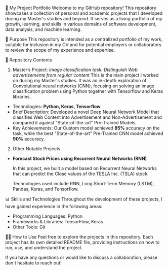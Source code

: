 🚀 My Project Portfolio
Welcome to my GitHub repository! This repository showcases a collection of personal and academic projects that I developed during my Master's studies and beyond. It serves as a living portfolio of my growth, learning, and skills in various domains of software development, data analysis, and machine learning.

🎯 Purpose
This repository is intended as a centralized portfolio of my work, suitable for inclusion in my CV and for potential employers or collaborators to review the scope of my experience and expertise.

📁 Repository Contents
1. Master’s Project: *Image classification task: Distinguish Web advertisements from regular content*
This is the main project I worked on during my Master's studies. It was an in-depth exploration of Convolutional neural networks (CNN), focusing on solving an image classification problem using Python together with Tensorflow and Keras libraries.

* Technologies: **Python, Keras, Tensorflow**
* Brief Description: Developed a novel Deep Neural Network Model that classifies Web Content into Advertisement and Non-Advertisement and compared it against "State-of-the-art" Pre-Trained Models.
* Key Achievements: Our Custom model achieved **85%** accuracy on the task, while the best "State-of-the-art" Pre-Trained CNN model achieved **90%** accuracy. 

2. Other Notable Projects
   
* __Forecast Stock Prices using Recurrent Neural Networks (RNN)__
  
   In this project, we built a model based on Recurrent Neural Networks that can predict the Close values of the TESLA Inc. (TSLA) stock.
  
   Technologies used include RNN, Long Short-Term Memory (LSTM), Pandas, Keras, and Tensorflow.


📊 Skills and Technologies
Throughout the development of these projects, I have gained experience in the following areas:

* Programming Languages: Python
* Frameworks & Libraries: TensorFlow, Keras
* Other Tools: Git
  
🧑‍💻 How to Use
Feel free to explore the projects in this repository. Each project has its own detailed README file, providing instructions on how to run, use, and understand the project.

If you have any questions or would like to discuss a collaboration, please don't hesitate to reach out!
